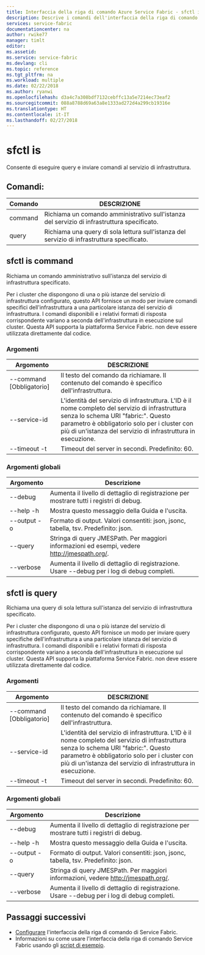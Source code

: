 ```yaml
---
title: Interfaccia della riga di comando Azure Service Fabric - sfctl is | Documentazione Microsoft
description: Descrive i comandi dell'interfaccia della riga di comando Service Fabric sfctl is.
services: service-fabric
documentationcenter: na
author: rwike77
manager: timlt
editor: 
ms.assetid: 
ms.service: service-fabric
ms.devlang: cli
ms.topic: reference
ms.tgt_pltfrm: na
ms.workload: multiple
ms.date: 02/22/2018
ms.author: ryanwi
ms.openlocfilehash: d3a4c7a308bdf7132cebffc13a5e7214ec73eaf2
ms.sourcegitcommit: 088a8788d69a63a8e1333ad272d4a299cb19316e
ms.translationtype: HT
ms.contentlocale: it-IT
ms.lasthandoff: 02/27/2018
---
```

# <a name="sfctl-is"></a>sfctl is
Consente di eseguire query e inviare comandi al servizio di infrastruttura.

## <a name="commands"></a>Comandi:

|Comando|DESCRIZIONE|
| --- | --- |
|    command| Richiama un comando amministrativo sull'istanza del servizio di infrastruttura specificato.|
|    query  | Richiama una query di sola lettura sull'istanza del servizio di infrastruttura specificato.|


## <a name="sfctl-is-command"></a>sfctl is command
Richiama un comando amministrativo sull'istanza del servizio di infrastruttura specificato.

Per i cluster che dispongono di una o più istanze del servizio di infrastruttura configurato, questo API fornisce un modo per inviare comandi specifici dell'infrastruttura a una particolare istanza del servizio di infrastruttura. I comandi disponibili e i relativi formati di risposta corrispondente variano a seconda dell'infrastruttura in esecuzione sul cluster. Questa API supporta la piattaforma Service Fabric. non deve essere utilizzata direttamente dal codice. 

### <a name="arguments"></a>Argomenti

|Argomento|DESCRIZIONE|
| --- | --- |
| --command [Obbligatorio]| Il testo del comando da richiamare. Il contenuto del comando è specifico dell'infrastruttura. |
| --service-id     | L'identità del servizio di infrastruttura. L'ID è il nome completo del servizio di infrastruttura senza lo schema URI "fabric:". Questo parametro è obbligatorio solo per i cluster con più di un'istanza del servizio di infrastruttura in esecuzione.|
| --timeout -t     | Timeout del server in secondi.  Predefinito: 60.|

### <a name="global-arguments"></a>Argomenti globali

|Argomento|Descrizione|
| --- | --- |
| --debug          | Aumenta il livello di dettaglio di registrazione per mostrare tutti i registri di debug.|
| --help -h        | Mostra questo messaggio della Guida e l'uscita.|
| --output -o      | Formato di output.  Valori consentiti: json, jsonc, tabella, tsv.  Predefinito: json.|
| --query          | Stringa di query JMESPath. Per maggiori informazioni ed esempi, vedere http://jmespath.org/.|
| --verbose        | Aumenta il livello di dettaglio di registrazione. Usare --debug per i log di debug completi.|

## <a name="sfctl-is-query"></a>sfctl is query
Richiama una query di sola lettura sull'istanza del servizio di infrastruttura specificato.

Per i cluster che dispongono di una o più istanze del servizio di infrastruttura configurato, questo API fornisce un modo per inviare query specifiche dell'infrastruttura a una particolare istanza del servizio di infrastruttura. I comandi disponibili e i relativi formati di risposta corrispondente variano a seconda dell'infrastruttura in esecuzione sul cluster. Questa API supporta la piattaforma Service Fabric. non deve essere utilizzata direttamente dal codice.

### <a name="arguments"></a>Argomenti

|Argomento|DESCRIZIONE|
| --- | --- |
| --command [Obbligatorio]| Il testo del comando da richiamare. Il contenuto del comando è specifico dell'infrastruttura.|
| --service-id     | L'identità del servizio di infrastruttura. L'ID è il nome completo del servizio di infrastruttura senza lo schema URI "fabric:". Questo parametro è obbligatorio solo per i cluster con più di un'istanza del servizio di infrastruttura in esecuzione.|
| --timeout -t     | Timeout del server in secondi.  Predefinito: 60.|

### <a name="global-arguments"></a>Argomenti globali

|Argomento|Descrizione|
| --- | --- |
| --debug          | Aumenta il livello di dettaglio di registrazione per mostrare tutti i registri di debug.|
| --help -h        | Mostra questo messaggio della Guida e l'uscita.|
| --output -o      | Formato di output.  Valori consentiti: json, jsonc, tabella, tsv.  Predefinito: json.|
| --query          | Stringa di query JMESPath. Per maggiori informazioni, vedere http://jmespath.org/.|
| --verbose        | Aumenta il livello di dettaglio di registrazione. Usare --debug per i log di debug completi.|

## <a name="next-steps"></a>Passaggi successivi
- [Configurare](service-fabric-cli.md) l'interfaccia della riga di comando di Service Fabric.
- Informazioni su come usare l'interfaccia della riga di comando Service Fabric usando gli [script di esempio](/azure/service-fabric/scripts/sfctl-upgrade-application).
